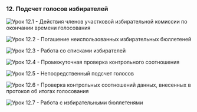 ### 12. Подсчет голосов избирателей

![ [Урок 12.1 - Действия членов участковой избирательной комиссии по окончании  времени голосования ](#lesson-4.12.1) ](./4.12.1.png)

![ [Урок 12.2 - Погашение неиспользованных избирательных бюллетеней ](#lesson-4.12.2) ](./4.12.2.png)

![ [Урок 12.3 - Работа со списками избирателей](#lesson-4.12.3) ](./4.12.3.png)

![ [Урок 12.4 - Промежуточная проверка контрольного соотношения ](#lesson-4.12.4) ](./4.12.4.png)

![ [Урок 12.5 - Непосредственный подсчет голосов](#lesson-4.12.5) ](./4.12.5.png)

![ [Урок 12.6 - Проверка контрольных соотношений данных, внесенных в протокол об итогах голосования](#lesson-4.12.6) ](./4.12.6.png)

![ [Урок 12.7 - Работа с избирательными бюллетенями](#lesson-4.12.7) ](./4.12.7.png)
